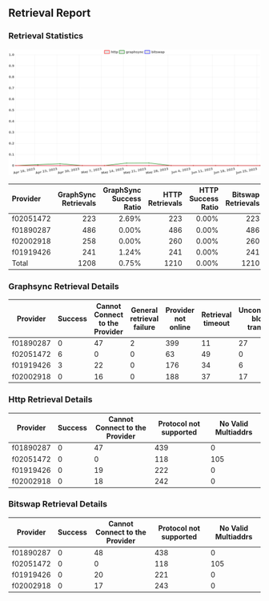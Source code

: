 ## Retrieval Report
### Retrieval Statistics
<img src="https://raw.githubusercontent.com/data-preservation-programs/filplus-checker-assets/main/filecoin-project/filecoin-plus-large-datasets/issues/1148/1688044194992.png"/>

| Provider  | GraphSync Retrievals | GraphSync Success Ratio | HTTP Retrievals | HTTP Success Ratio | Bitswap Retrievals | Bitswap Success Ratio |
| :-------- | -------------------: | ----------------------: | --------------: | -----------------: | -----------------: | --------------------: |
| f02051472 |                  223 |                   2.69% |             223 |              0.00% |                223 |                 0.00% |
| f01890287 |                  486 |                   0.00% |             486 |              0.00% |                486 |                 0.00% |
| f02002918 |                  258 |                   0.00% |             260 |              0.00% |                260 |                 0.00% |
| f01919426 |                  241 |                   1.24% |             241 |              0.00% |                241 |                 0.00% |
| Total     |                 1208 |                   0.75% |            1210 |              0.00% |               1210 |                 0.00% |

### Graphsync Retrieval Details
| Provider  | Success | Cannot Connect to the Provider | General retrieval failure | Provider not online | Retrieval timeout | Unconfirmed block transfer | No Valid Multiaddrs |
| --------- | ------- | ------------------------------ | ------------------------- | ------------------- | ----------------- | -------------------------- | ------------------- |
| f01890287 | 0       | 47                             | 2                         | 399                 | 11                | 27                         | 0                   |
| f02051472 | 6       | 0                              | 0                         | 63                  | 49                | 0                          | 105                 |
| f01919426 | 3       | 22                             | 0                         | 176                 | 34                | 6                          | 0                   |
| f02002918 | 0       | 16                             | 0                         | 188                 | 37                | 17                         | 0                   |

### Http Retrieval Details
| Provider  | Success | Cannot Connect to the Provider | Protocol not supported | No Valid Multiaddrs |
| --------- | ------- | ------------------------------ | ---------------------- | ------------------- |
| f01890287 | 0       | 47                             | 439                    | 0                   |
| f02051472 | 0       | 0                              | 118                    | 105                 |
| f01919426 | 0       | 19                             | 222                    | 0                   |
| f02002918 | 0       | 18                             | 242                    | 0                   |

### Bitswap Retrieval Details
| Provider  | Success | Cannot Connect to the Provider | Protocol not supported | No Valid Multiaddrs |
| --------- | ------- | ------------------------------ | ---------------------- | ------------------- |
| f01890287 | 0       | 48                             | 438                    | 0                   |
| f02051472 | 0       | 0                              | 118                    | 105                 |
| f01919426 | 0       | 20                             | 221                    | 0                   |
| f02002918 | 0       | 17                             | 243                    | 0                   |
